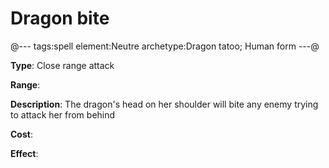 # Dragon bite

@---
tags:spell
element:Neutre
archetype:Dragon tatoo; Human form
---@

**Type**:
Close range attack

**Range**:

**Description**:
The dragon's head on her shoulder will bite any enemy trying to attack her from behind

**Cost**:

**Effect**:
